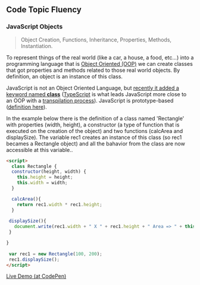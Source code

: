 ## Code Topic Fluency 

### JavaScript Objects
> Object Creation, Functions, Inheritance, Properties, Methods, Instantiation.

To represent things of the real world (like a car, a house, a food, etc...) into a programming language that is [Object Oriented (OOP)](https://en.wikipedia.org/wiki/Object-oriented_programming) we can create classes that got properties and methods related to those real world objects. By definition, an object is an instance of this class.

JavaScript is not an Object Oriented Language, but <a href="https://developer.mozilla.org/en-US/docs/Web/JavaScript/Reference/Classes" target="_blank">recently it added a keyword named **class**</a> ([TypeScript](https://en.wikipedia.org/wiki/TypeScript) is what leads JavaScript more close to an OOP with a [transpilation process](https://en.wikipedia.org/wiki/Source-to-source_compiler)). JavaScript is prototype-based (<a href="https://developer.mozilla.org/en-US/docs/Web/JavaScript/Inheritance_and_the_prototype_chain" target="_blank">definition here</a>).

In the example below there is the definition of a class named 'Rectangle' with properties (width, height), a constructor (a type of function that is executed on the creation of the object) and two functions (calcArea and displaySize). 
The variable rec1 creates an instance of this class (so rec1 becames a Rectangle object) and all the bahavior from the class are now accessible at this variable..

```html
<script>
  class Rectangle {
  constructor(height, width) {
    this.height = height;
    this.width = width;
  }

  calcArea(){
    return rec1.width * rec1.height;
  }
    
 displaySize(){
   document.write(rec1.width + " X " + rec1.height + " Area => " + this.calcArea());
 }

}
  
 var rec1 = new Rectangle(100, 200);
 rec1.displaySize();
</script>
```

<a href="https://codepen.io/glaucioso/pen/OqOvYd" target="_blank">Live Demo (at CodePen)</a>
